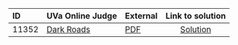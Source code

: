 | ID | UVa Online Judge | External | Link to solution |
|:---|:---|:---|:---:|
| 11352 | [Dark Roads](https://onlinejudge.org/index.php?option=com_onlinejudge&Itemid=8&category=673&page=show_problem&problem=2678) | [PDF](https://onlinejudge.org/external/113/11352.pdf) | [Solution](https://github.com/versenyi98/uva-solutions/tree/main/solutions/11352%20-%20Dark%20Roads)|
